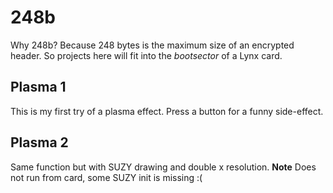 # 248b

Why 248b? Because 248 bytes is the maximum size of an encrypted header.
So projects here will fit into the _bootsector_ of a Lynx card.

## Plasma 1

This is my first try of a plasma effect. Press a button for a funny side-effect.

## Plasma 2

Same function but with SUZY drawing and double x resolution.
**Note** Does not run from card, some SUZY init is missing :(
